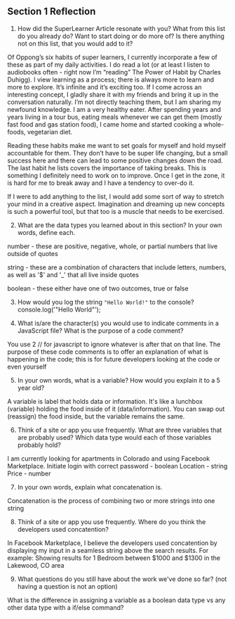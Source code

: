 ## Section 1 Reflection

1. How did the SuperLearner Article resonate with you? What from this list do you already do? Want to start doing or do more of? Is there anything not on this list, that you would add to it?

Of Oppong’s six habits of super learners, I currently incorporate a few of these as part of my daily activities. I do read a lot (or at least I listen to audiobooks often - right now I’m “reading” The Power of Habit by Charles Duhigg). I view learning as a process; there is always more to learn and more to explore. It’s infinite and it’s exciting too. If I come across an interesting concept, I gladly share it with my friends and bring it up in the conversation naturally. I’m not directly teaching them, but I am sharing my newfound knowledge. I am a very healthy eater. After spending years and years living in a tour bus, eating meals whenever we can get them (mostly fast food and gas station food), I came home and started cooking a whole-foods, vegetarian diet.

Reading these habits make me want to set goals for myself and hold myself accountable for them. They don’t have to be super life changing, but a small success here and there can lead to some positive changes down the road. The last habit he lists covers the importance of taking breaks. This is something I definitely need to work on to improve. Once I get in the zone, it is hard for me to break away and I have a tendency to over-do it.

If I were to add anything to the list, I would add some sort of way to stretch your mind in a creative aspect. Imagination and dreaming up new concepts is such a powerful tool, but that too is a muscle that needs to be exercised.


2. What are the data types you learned about in this section? In your own words, define each.

number - these are positive, negative, whole, or partial numbers that live outside of quotes

string - these are a combination of characters that include letters, numbers, as well as '$' and '_' that all live inside quotes

boolean - these either have one of two outcomes, true or false


3. How would you log the string `"Hello World!"` to the console?
console.log('"Hello World"');


4. What is/are the character(s) you would use to indicate comments in a JavaScript file? What is the purpose of a code comment?

You use 2 // for javascript to ignore whatever is after that on that line. The purpose of these code comments is to offer an
explanation of what is happening in the code; this is for future developers looking at the code or even yourself


5. In your own words, what is a variable? How would you explain it to a 5 year old?

A variable is label that holds data or information.
It's like a lunchbox (variable) holding the food inside of it (data/information). You can swap out (reassign) the food inside, but the variable remains the same.


6. Think of a site or app you use frequently. What are three variables that are probably used? Which data type would each of those variables probably hold?

I am currently looking for apartments in Colorado and using Facebook Marketplace.
Initiate login with correct password - boolean
Location - string
Price - number


7. In your own words, explain what concatenation is.

Concatenation is the process of combining two or more strings into one string


8. Think of a site or app you use frequently. Where do you think the developers used concatention?

In Facebook Marketplace, I believe the developers used concatention by displaying my input in a seamless string above the search results.
For example: Showing results for 1 Bedroom between $1000 and $1300 in the Lakewood, CO area

9. What questions do you still have about the work we've done so far? (not having a question is not an option)

What is the difference in assigning a variable as a boolean data type vs any other data type with a if/else command?
